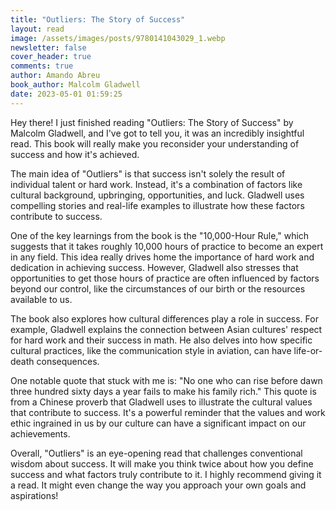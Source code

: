 ```yaml
---
title: "Outliers: The Story of Success"
layout: read
image: /assets/images/posts/9780141043029_1.webp
newsletter: false
cover_header: true
comments: true
author: Amando Abreu
book_author: Malcolm Gladwell
date: 2023-05-01 01:59:25
---
```

Hey there! I just finished reading "Outliers: The Story of Success" by Malcolm Gladwell, and I've got to tell you, it was an incredibly insightful read. This book will really make you reconsider your understanding of success and how it's achieved.

The main idea of "Outliers" is that success isn't solely the result of individual talent or hard work. Instead, it's a combination of factors like cultural background, upbringing, opportunities, and luck. Gladwell uses compelling stories and real-life examples to illustrate how these factors contribute to success.

One of the key learnings from the book is the "10,000-Hour Rule," which suggests that it takes roughly 10,000 hours of practice to become an expert in any field. This idea really drives home the importance of hard work and dedication in achieving success. However, Gladwell also stresses that opportunities to get those hours of practice are often influenced by factors beyond our control, like the circumstances of our birth or the resources available to us.

The book also explores how cultural differences play a role in success. For example, Gladwell explains the connection between Asian cultures' respect for hard work and their success in math. He also delves into how specific cultural practices, like the communication style in aviation, can have life-or-death consequences.

One notable quote that stuck with me is: "No one who can rise before dawn three hundred sixty days a year fails to make his family rich." This quote is from a Chinese proverb that Gladwell uses to illustrate the cultural values that contribute to success. It's a powerful reminder that the values and work ethic ingrained in us by our culture can have a significant impact on our achievements.

Overall, "Outliers" is an eye-opening read that challenges conventional wisdom about success. It will make you think twice about how you define success and what factors truly contribute to it. I highly recommend giving it a read. It might even change the way you approach your own goals and aspirations!